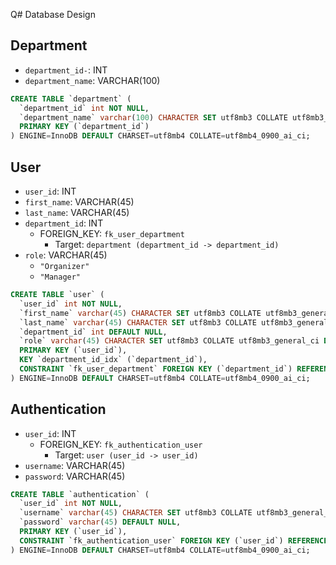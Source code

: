 Q# Database Design

## Department

- `department_id-`: INT
- `department_name`: VARCHAR(100)

```sql
CREATE TABLE `department` (
  `department_id` int NOT NULL,
  `department_name` varchar(100) CHARACTER SET utf8mb3 COLLATE utf8mb3_general_ci DEFAULT NULL,
  PRIMARY KEY (`department_id`)
) ENGINE=InnoDB DEFAULT CHARSET=utf8mb4 COLLATE=utf8mb4_0900_ai_ci;
```

## User

- `user_id`: INT
- `first_name`: VARCHAR(45)
- `last_name`: VARCHAR(45)
- `department_id`: INT
  - FOREIGN_KEY: `fk_user_department`
    - Target: `department (department_id -> department_id)`
- `role`: VARCHAR(45)
  - `"Organizer"`
  - `"Manager"`

```sql
CREATE TABLE `user` (
  `user_id` int NOT NULL,
  `first_name` varchar(45) CHARACTER SET utf8mb3 COLLATE utf8mb3_general_ci DEFAULT NULL,
  `last_name` varchar(45) CHARACTER SET utf8mb3 COLLATE utf8mb3_general_ci DEFAULT NULL,
  `department_id` int DEFAULT NULL,
  `role` varchar(45) CHARACTER SET utf8mb3 COLLATE utf8mb3_general_ci DEFAULT NULL,
  PRIMARY KEY (`user_id`),
  KEY `department_id_idx` (`department_id`),
  CONSTRAINT `fk_user_department` FOREIGN KEY (`department_id`) REFERENCES `department` (`department_id`)
) ENGINE=InnoDB DEFAULT CHARSET=utf8mb4 COLLATE=utf8mb4_0900_ai_ci;
```

## Authentication

- `user_id`: INT
  - FOREIGN_KEY: `fk_authentication_user`
    - Target: `user (user_id -> user_id)`
- `username`: VARCHAR(45)
- `password`: VARCHAR(45)

```sql
CREATE TABLE `authentication` (
  `user_id` int NOT NULL,
  `username` varchar(45) CHARACTER SET utf8mb3 COLLATE utf8mb3_general_ci DEFAULT NULL,
  `password` varchar(45) DEFAULT NULL,
  PRIMARY KEY (`user_id`),
  CONSTRAINT `fk_authentication_user` FOREIGN KEY (`user_id`) REFERENCES `user` (`user_id`)
) ENGINE=InnoDB DEFAULT CHARSET=utf8mb4 COLLATE=utf8mb4_0900_ai_ci;
```

